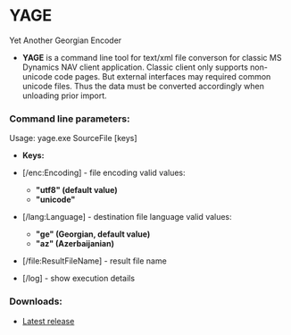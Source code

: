 # YAGE
Yet Another Georgian Encoder

- **YAGE** is a command line tool for text/xml file converson for classic MS Dynamics NAV client application. Classic client only supports non-unicode code pages. But external interfaces may required common unicode files. Thus the data must be converted accordingly when unloading prior import.

### Command line parameters:
Usage: yage.exe SourceFile [keys]

- **Keys:**
* [/enc:Encoding] - file encoding
valid values:
  - **"utf8" (default value)**
  - **"unicode"**
  
* [/lang:Language] - destination file language
valid values:
  - **"ge" (Georgian, default value)**
  - **"az" (Azerbaijanian)**
  
* [/file:ResultFileName] - result file name
* [/log] - show execution details

### Downloads:
- [Latest release](https://github.com/incanav/yage/releases/latest)
